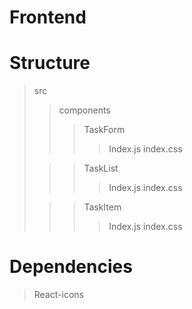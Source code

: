 # Frontend

# Structure 

>src
>>components
>>>TaskForm
>>>>Index.js
>>>>index.css
>
>>>TaskList
>>>>Index.js
>>>>index.css
>
>>>TaskItem
>>>>Index.js
>>>>index.css


# Dependencies

> React-icons


